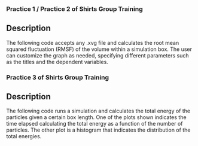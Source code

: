 ### Practice 1 / Practice 2 of Shirts Group Training
## Description
The following code accepts any .xvg file and calculates the root mean squared fluctuation (RMSF) of the volume within a simulation box. The user can customize the graph as needed, specifying different parameters such as the titles and the dependent variables.

### Practice 3 of Shirts Group Training
## Description
The following code runs a simulation and calculates the total energy of the particles given a certain box length. One of the plots shown indicates the time elapsed calculating the total energy as a function of the number of particles. The other plot is a histogram that indicates the distribution of the total energies.
